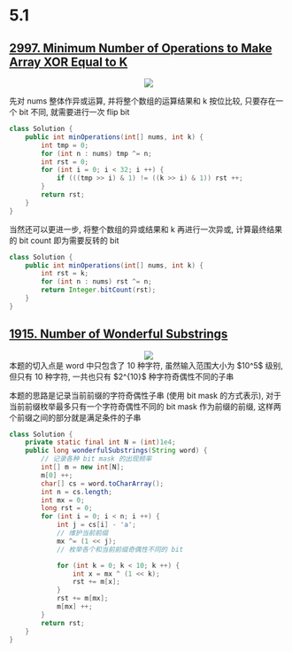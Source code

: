 # 5.1

## [2997. Minimum Number of Operations to Make Array XOR Equal to K](https://leetcode.com/problems/minimum-number-of-operations-to-make-array-xor-equal-to-k/)

<div style="text-align:center;">
	<a href="https://leetcode.com/problems/minimum-number-of-operations-to-make-array-xor-equal-to-k/" >
		<img src = "https://cdn.jsdelivr.net/gh/buzzxI/img@latest/img/24/05/01/14:11:01:2997.png" />
	</a>
</div>

先对 nums 整体作异或运算, 并将整个数组的运算结果和 k 按位比较, 只要存在一个 bit 不同, 就需要进行一次 flip bit

```java
class Solution {
    public int minOperations(int[] nums, int k) {
        int tmp = 0;
        for (int n : nums) tmp ^= n;
        int rst = 0;
        for (int i = 0; i < 32; i ++) {
            if (((tmp >> i) & 1) != ((k >> i) & 1)) rst ++;
        }
        return rst;
    }
}
```

当然还可以更进一步, 将整个数组的异或结果和 k 再进行一次异或, 计算最终结果的 bit count 即为需要反转的 bit

```java
class Solution {
    public int minOperations(int[] nums, int k) {
        int rst = k;
        for (int n : nums) rst ^= n;
        return Integer.bitCount(rst);
    }
}
```

## [1915. Number of Wonderful Substrings](https://leetcode.com/problems/number-of-wonderful-substrings/)

<div style="text-align:center;">
	<a href="https://leetcode.com/problems/number-of-wonderful-substrings/" >
		<img src = "https://cdn.jsdelivr.net/gh/buzzxI/img@latest/img/24/05/01/14:18:28:1915.png" />
	</a>
</div>
本题的切入点是 word 中只包含了 10 种字符, 虽然输入范围大小为 $10^5$ 级别, 但只有 10 种字符, 一共也只有 $2^{10}$ 种字符奇偶性不同的子串 

本题的思路是记录当前前缀的字符奇偶性子串 (使用 bit mask 的方式表示), 对于当前前缀枚举最多只有一个字符奇偶性不同的 bit mask 作为前缀的前缀, 这样两个前缀之间的部分就是满足条件的子串

```java
class Solution {
    private static final int N = (int)1e4;
    public long wonderfulSubstrings(String word) {
        // 记录各种 bit mask 的出现频率
        int[] m = new int[N];
        m[0] ++;
        char[] cs = word.toCharArray();
        int n = cs.length;
        int mx = 0;
        long rst = 0;
        for (int i = 0; i < n; i ++) {
            int j = cs[i] - 'a';
            // 维护当前前缀
            mx ^= (1 << j);
            // 枚举各个和当前前缀奇偶性不同的 bit

            for (int k = 0; k < 10; k ++) {
                int x = mx ^ (1 << k);
                rst += m[x];
            }
            rst += m[mx];
            m[mx] ++;
        }
        return rst;
    }
}
```

